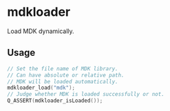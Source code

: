 # mdkloader

Load MDK dynamically.

## Usage

```cpp
// Set the file name of MDK library.
// Can have absolute or relative path.
// MDK will be loaded automatically.
mdkloader_load("mdk");
// Judge whether MDK is loaded successfully or not.
Q_ASSERT(mdkloader_isLoaded());
```
